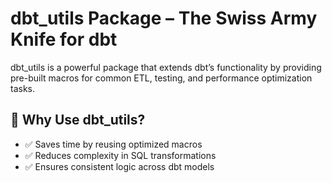 # dbt_utils Package – The Swiss Army Knife for dbt
dbt_utils is a powerful package that extends dbt’s functionality by providing pre-built macros for common ETL, testing, and performance optimization tasks.

## 🚀 Why Use dbt_utils?
+ ✅ Saves time by reusing optimized macros
+ ✅ Reduces complexity in SQL transformations
+ ✅ Ensures consistent logic across dbt models

